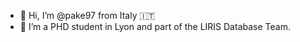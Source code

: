 - 👋 Hi, I’m @pake97 from Italy 🇮🇹
- 👀 I’m a PHD student in Lyon and part of the LIRIS Database Team.
<!--- - 💞️ I’m looking to collaborate on ...
- 📫 How to reach me ...
--->
<!---
pake97/pake97 is a ✨ special ✨ repository because its `README.md` (this file) appears on your GitHub profile.
You can click the Preview link to take a look at your changes.
--->
